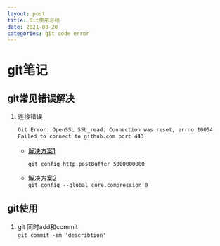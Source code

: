 ```yaml
---
layout: post
title: Git使用总结
date: 2021-08-20 
categories: git code error
---
```

# git笔记 
## git常见错误解决
1. 连接错误
    ```cmd
    Git Error: OpenSSL SSL_read: Connection was reset, errno 10054
    Failed to connect to github.com port 443
    ```
    - [解决方案1](https://stackoverflow.com/questions/46232906/git-clone-error-rpc-failed-curl-56-openssl-ssl-read-ssl-error-syscall-errno)

         `git config http.postBuffer 5000000000`
    - [解决方案2](https://stackoverflow.com/questions/21277806/fatal-early-eof-fatal-index-pack-failed#answer-22317479)    
        `git config --global core.compression 0`

## git使用
1. git 同时add和commit  
`git commit -am 'describtion'` 